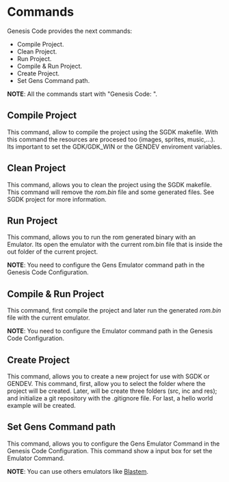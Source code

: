 # Commands

Genesis Code provides the next commands:

* Compile Project.
* Clean Project.
* Run Project.
* Compile & Run Project.
* Create Project.
* Set Gens Command path.

**NOTE**: All the commands start with "Genesis Code: ".

## Compile Project

This command, allow to compile the project using the SGDK makefile. With this command the resources are procesed too (images, sprites, music,...). Its important to set the GDK/GDK_WIN or the GENDEV enviroment variables.

## Clean Project

This command, allows you to clean the project using the SGDK makefile. This command will remove the _rom.bin_ file and some generated files. See SGDK project for more information.

## Run Project

This command, allows you to run the rom generated binary with an Emulator. Its open the emulator with the current rom.bin file that is inside the out folder of the current project.

**NOTE**: You need to configure the Gens Emulator command path in the Genesis Code Configuration.

## Compile & Run Project

This command, first compile the project and later run the generated _rom.bin_ file with the current emulator.

**NOTE**: You need to configure the Emulator command path in the Genesis Code Configuration.

## Create Project

This command, allows you to create a new project for use with SGDK or GENDEV. This command, first, allow you to select the folder where the project will be created. Later, will be create three folders (src, inc and res); and initialize a git repository with the .gitignore file. For last, a hello world example will be created.

## Set Gens Command path

This command, allows you to configure the Gens Emulator Command in the Genesis Code Configuration. This command show a input box for set the Emulator Command.

**NOTE**: You can use others emulators like [Blastem](https://www.retrodev.com/blastem/).